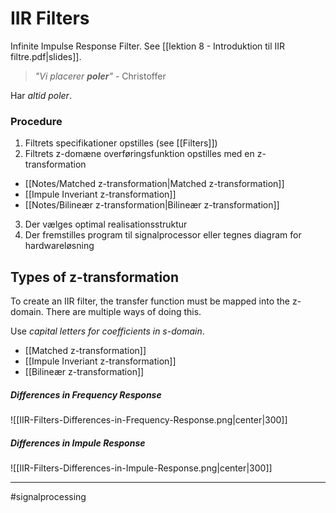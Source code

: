 # IIR Filters
Infinite Impulse Response Filter. See [[lektion 8 - Introduktion til IIR filtre.pdf|slides]].

> *"Vi placerer **poler**"*
> \- Christoffer

Har *altid poler*.

### Procedure
1. Filtrets specifikationer opstilles (see [[Filters]])
2. Filtrets z-domæne overføringsfunktion opstilles med en z-transformation
- [[Notes/Matched z-transformation|Matched z-transformation]]
- [[Impule Inveriant z-transformation]]
- [[Notes/Bilineær z-transformation|Bilineær z-transformation]]
3. Der vælges optimal realisationsstruktur
4. Der fremstilles program til signalprocessor eller tegnes diagram for hardwareløsning

## Types of z-transformation
To create an IIR filter, the transfer function must be mapped into the z-domain. There are multiple ways of doing this.

Use *capital letters for coefficients in $s$-domain*.

- [[Matched z-transformation]]
- [[Impule Inveriant z-transformation]]
- [[Bilineær z-transformation]]

##### Differences in Frequency Response
![[IIR-Filters-Differences-in-Frequency-Response.png|center|300]]

##### Differences in Impule Response
![[IIR-Filters-Differences-in-Impule-Response.png|center|300]]

---
#signalprocessing
